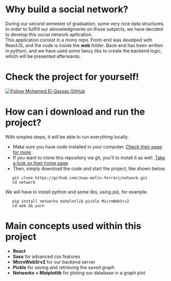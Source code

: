 # Why build a social network?
During our second semester of graduation, some very nice data structures. In order to fullfill our aknowledgmente on those subjects, we have decided to develop this social network apllication. 
<br/>
This application consist in a mono repo. Front-end was develped with ReactJS, and the code is inside the **web** folder. Back-end has been written in pythom, and we have used some fancy libs to create the backend logic, which will be presented afterwards.


# Check the project for yourself!
[![Follow Mohamed El-Qassas GitHub](https://user-images.githubusercontent.com/67838782/217044359-e992d5c8-0155-49e6-8aa2-e3ad85bb2747.png)](https://www.youtube.com/embed/YZYNvoWDaLo)

# How can i download and run the project?
With simples steps, it will be able to run everything locally.
<ul>
  <li>
    Make sure you have node installed in your computer. <a href="https://nodejs.org/en/">Check their page for more</a>
  </li>
  <li>
    If you want to clone this repository via git, you'll to install it as well. <a href="https://git-scm.com/">Take a look on their home page</a>
  </li>
  <li>
    Then, simply download the code and start the project, like shown below.
  </li>
</ul>


```git
   git clone https://github.com/Joao-mello-ferrari/network.git
   cd network
```
We will have to install python and some libs, using pip, for example.
```git
   pip install networkx matplotlib pickle MicroWebSrv2
   cd web && yarn 
```

   # Main concepts used within this project
   * **React**
   * **Sass** for advanced css features
   * **MicroWebSrv2** for our backend server
   * **Pickle** for saving and retrieving the saved graph
   * **Networkx + Matplotlib** for ploting our database in a graph plot